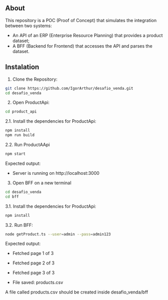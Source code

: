 ## About

This repository is a POC (Proof of Concept) that simulates the integration between
two systems:

 - An API of an ERP (Enterprise Resource Planning) that provides a product dataset;
 - A BFF (Backend for Frontend) that accesses the API and parses the dataset.

## Instalation

1. Clone the Repository:
```bash
git clone https://github.com/IgorArthur/desafio_venda.git
cd desafio_venda
```

2. Open ProductApi:
```bash
cd product_api
```

2.1. Install the dependencies for ProductApi:
```bash
npm install
npm run build
```

2.2. Run ProductAApi
```bash
npm start
```
Expected output: 
 - Server is running on http://localhost:3000

3. Open BFF on a new terminal
```bash
cd desafio_venda
cd bff
```

3.1. Install the dependencies for ProductApi:
```bash
npm install
```

3.2. Run BFF:
```bash
node getProduct.ts --user=admin --pass=admin123
```
Expected output: 
   - Fetched page 1 of 3
   - Fetched page 2 of 3
   - Fetched page 3 of 3

   - File saved:
 products.csv

A file called products.csv should be created inside desafio_venda/bff
